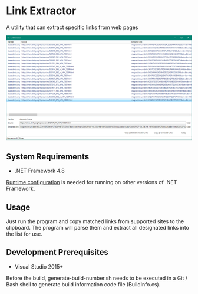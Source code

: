 # Link Extractor
A utility that can extract specific links from web pages

<p align="center">
  <img src="https://github.com/xlfdll/xlfdll.github.io/raw/master/images/projects/LinkExtractor.png"
       alt="Link Extractor">
</p>

## System Requirements
* .NET Framework 4.8

[Runtime configuration](https://docs.microsoft.com/en-us/dotnet/framework/migration-guide/how-to-configure-an-app-to-support-net-framework-4-or-4-5) is needed for running on other versions of .NET Framework.

## Usage
Just run the program and copy matched links from supported sites to the clipboard. The program will parse them and extract all designated links into the list for use.

## Development Prerequisites
* Visual Studio 2015+

Before the build, generate-build-number.sh needs to be executed in a Git / Bash shell to generate build information code file (BuildInfo.cs).